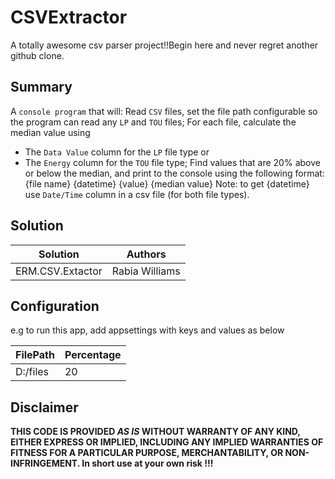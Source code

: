 # CSVExtractor
A totally awesome csv parser project!!Begin here and never regret another github clone.
## Summary
A `console program` that will:
Read `CSV` files, set the file path configurable so the program can read any `LP` and `TOU` files;
For each file, calculate the median value using 
-  The `Data Value` column for the `LP` file type or 
-  The `Energy` column for the `TOU` file type;
Find values that are 20% above or below the median, and print to the console using the following format:
{file name} {datetime} {value} {median value}
Note: to get {datetime} use `Date/Time` column in a csv file (for both file types).

## Solution

Solution|Authors
--------|-----------
ERM.CSV.Extactor|Rabia Williams

## Configuration 
e.g to run this app, add appsettings with keys and values as below

FilePath|Percentage
--------|-----------
D:/files|20

## Disclaimer
**THIS CODE IS PROVIDED *AS IS* WITHOUT WARRANTY OF ANY KIND, EITHER EXPRESS OR IMPLIED, INCLUDING ANY IMPLIED WARRANTIES OF FITNESS FOR A PARTICULAR PURPOSE, MERCHANTABILITY, OR NON-INFRINGEMENT. In short use at your own risk !!!**


